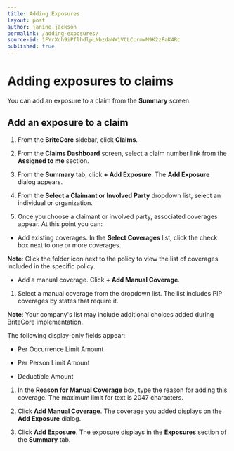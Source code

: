 ```yaml
---
title: Adding Exposures
layout: post
author: janine.jackson
permalink: /adding-exposures/
source-id: 1FYrXch9iPflhdlpLNbzdaNW1VCLCcrmwM9K2zFaK4Rc
published: true
---
```

# Adding exposures to claims

You can add an exposure to a claim from the **Summary** screen. 

## Add an exposure to a claim

1. From the **BriteCore** sidebar, click **Claims**.

2. From the **Claims Dashboard** screen, select a claim number link from the  **Assigned to me** section.

3. From the **Summary** tab, click **+ Add Exposure**. The **Add Exposure** dialog appears. 

4. From the **Select a Claimant or Involved Party** dropdown list, select an individual or organization.

5. Once you choose a claimant or involved party, associated coverages appear. At this point you can:

* Add existing coverages. In the **Select Coverages** list, click the check  box next to one or more coverages. 

**Note**: Click the folder icon next to the policy to view the list of coverages included in the specific policy.

* Add a manual coverage. Click **+ Add Manual Coverage**.

1. Select a manual coverage from the dropdown list. The list includes PIP coverages by states that require it. 

**Note**: Your company's list may include additional choices added during BriteCore implementation.

The following display-only fields appear:

* Per Occurrence Limit Amount

* Per Person Limit Amount

* Deductible Amount

1. In the **Reason for Manual Coverage** box, type the reason for adding this coverage. The maximum limit for text is 2047 characters. 
 

2. Click **Add Manual Coverage**. The coverage you added displays on the **Add Exposure** dialog. 	

1. Click **Add Exposure**. The exposure displays in the **Exposures** section of the **Summary** tab. 

